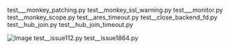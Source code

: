 test___monkey_patching.py
test__monkey_ssl_warning.py
test___monitor.py
test__monkey_scope.py
test__ares_timeout.py
test__close_backend_fd.py
test__hub_join.py
test__hub_join_timeout.py

![Image](https://github.com/user-attachments/assets/d7419ec9-dc67-403f-bf28-8faea5f1f74f)
test__issue112.py
test__issue1864.py

